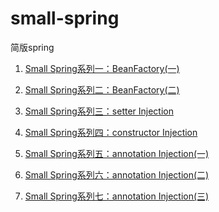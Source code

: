 # small-spring
简版spring

1. [Small Spring系列一：BeanFactory(一)](http://niocoder.com/2019/01/14/Small-Spring%E7%B3%BB%E5%88%97%E4%B8%80-BeanFactory(%E4%B8%80)/)

2. [Small Spring系列二：BeanFactory(二)](http://niocoder.com/2019/01/16/Small-Spring%E7%B3%BB%E5%88%97%E4%BA%8C-BeanFactory(%E4%BA%8C)/)

3. [Small Spring系列三：setter Injection](http://niocoder.com/2019/01/23/Small-Spring%E7%B3%BB%E5%88%97%E4%B8%89-setter-Injection/)

4. [Small Spring系列四：constructor Injection](http://niocoder.com/2019/01/25/Small-Spring%E7%B3%BB%E5%88%97%E5%9B%9B-constructor-Injection/)

5. [Small Spring系列五：annotation Injection(一)](http://niocoder.com/2019/02/11/Small-Spring%E7%B3%BB%E5%88%97%E4%BA%94-annotation-Injection(%E4%B8%80)/)

6. [Small Spring系列六：annotation Injection(二)](http://niocoder.com/2019/02/12/Small-Spring%E7%B3%BB%E5%88%97%E5%85%AD-annotation-Injection(%E4%BA%8C)/)

7. [Small Spring系列七：annotation Injection(三)](http://niocoder.com/2019/02/13/Small-Spring%E7%B3%BB%E5%88%97%E4%B8%83-annotation-Injection(%E4%B8%89)/)
